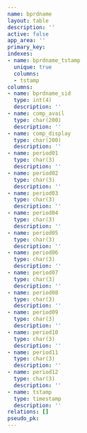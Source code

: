 ```yaml
---
name: bprdname
layout: table
description: ''
active: false
app_area: ''
primary_key: 
indexes:
- name: bprdname_tstamp
  unique: true
  columns:
  - tstamp
columns:
- name: bprdname_sid
  type: int(4)
  description: ''
- name: comp_avail
  type: char(200)
  description: ''
- name: comp_display
  type: char(200)
  description: ''
- name: period01
  type: char(3)
  description: ''
- name: period02
  type: char(3)
  description: ''
- name: period03
  type: char(3)
  description: ''
- name: period04
  type: char(3)
  description: ''
- name: period05
  type: char(3)
  description: ''
- name: period06
  type: char(3)
  description: ''
- name: period07
  type: char(3)
  description: ''
- name: period08
  type: char(3)
  description: ''
- name: period09
  type: char(3)
  description: ''
- name: period10
  type: char(3)
  description: ''
- name: period11
  type: char(3)
  description: ''
- name: period12
  type: char(3)
  description: ''
- name: tstamp
  type: timestamp
  description: ''
relations: []
pseudo_pk: 
---
```


